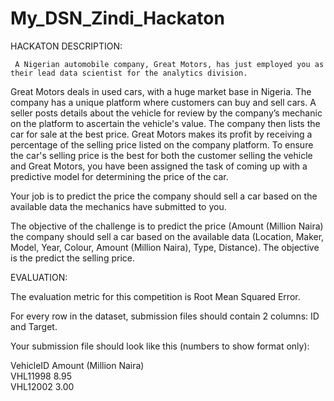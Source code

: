 # My_DSN_Zindi_Hackaton
HACKATON DESCRIPTION:


     A Nigerian automobile company, Great Motors, has just employed you as their lead data scientist for the analytics division.

Great Motors deals in used cars, with a huge market base in Nigeria. The company has a unique platform where customers can buy and sell cars. A seller posts details about the vehicle for review by the company’s mechanic on the platform to ascertain the vehicle's value. The company then lists the car for sale at the best price. Great Motors makes its profit by receiving a percentage of the selling price listed on the company platform. To ensure the car's selling price is the best for both the customer selling the vehicle and Great Motors, you have been assigned the task of coming up with a predictive model for determining the price of the car.

Your job is to predict the price the company should sell a car based on the available data the mechanics have submitted to you.

The objective of the challenge is to predict the price (Amount (Million Naira) the company should sell a car based on the available data (Location, Maker, Model, Year, Colour, Amount (Million Naira), Type, Distance). The objective is the predict the selling price.

EVALUATION:

The evaluation metric for this competition is Root Mean Squared Error.

For every row in the dataset, submission files should contain 2 columns: ID and Target.

Your submission file should look like this (numbers to show format only):


VehicleID                       Amount (Million Naira)   
VHL11998                            8.95   
VHL12002                            3.00
